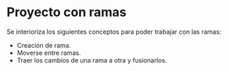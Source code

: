 # Proyecto con ramas

Se interioriza los siguientes conceptos para poder trabajar con las ramas:

- Creación de rama.
- Moverse entre ramas.
- Traer los cambios de una rama a otra y fusionarlos.